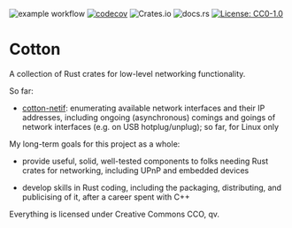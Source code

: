 ![example workflow](https://github.com/pdh11/cotton/actions/workflows/ci.yml/badge.svg) [![codecov](https://codecov.io/gh/pdh11/cotton/branch/main/graph/badge.svg?token=SMSZEPGRHA)](https://codecov.io/gh/pdh11/cotton) ![Crates.io](https://img.shields.io/crates/v/cotton-netif) ![docs.rs](https://img.shields.io/docsrs/cotton-netif) [![License: CC0-1.0](https://img.shields.io/badge/License-CC0_1.0-lightgrey.svg)](http://creativecommons.org/publicdomain/zero/1.0/)

# Cotton

A collection of Rust crates for low-level networking functionality.

So far:

 - [cotton-netif](https://crates.io/crates/cotton-netif): enumerating
   available network interfaces and their IP addresses, including
   ongoing (asynchronous) comings and goings of network interfaces
   (e.g. on USB hotplug/unplug); so far, for Linux only

My long-term goals for this project as a whole:

 - provide useful, solid, well-tested components to folks needing Rust
   crates for networking, including UPnP and embedded devices

 - develop skills in Rust coding, including the packaging,
   distributing, and publicising of it, after a career spent with C++

Everything is licensed under Creative Commons CCO, qv.

